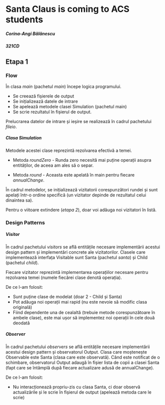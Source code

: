 # Santa Claus is coming to ACS students

##### Corina-Angi Bălănescu
##### 321CD

## Etapa 1

### Flow
În clasa *main* (pachetul *main*) începe logica programului. 
- Se creează fișierele de output 
- Se inițializează datele de intrare
- Se apelează metodele clasei Simulation (pachetul main)
- Se scrie rezultatul în fișierul de output.

Prelucrarea datelor de intrare și ieșire se realizează în cadrul pachetului *fileio*.

##### Clasa Simulation
Metodele acestei clase reprezintă rezolvarea efectivă a temei.
- Metoda *roundZero* - Runda zero necesită mai puține operații asupra entităților, 
de aceea am ales să o separ.

- Metoda *round* - Aceasta este apelată în main pentru fiecare *annualChange*.

În cadrul metodelor, se inițializează vizitatorii corespunzători rundei și sunt apelați 
într-o ordine specifică (un vizitator depinde de rezultatul celui dinaintea sa).

Pentru o viitoare extindere (*etapa 2*), doar voi adăuga noi vizitatori în listă.

### Design Patterns

##### Visitor
În cadrul pachetului *visitors* se află entitățile necesare implementării acestui design
pattern și implementări concrete ale vizitatorilor.
Clasele care implementează interfața Visitable sunt Santa (pachetul *santa*) și Child
(pachetul *child*).

Fiecare vizitator reprezintă implementarea operațiilor necesare pentru rezolvarea
temei (numele fiecărei clase denotă operația).

De ce l-am folosit:
- Sunt puține clase de modelat (doar 2 - Child și Santa)
- Pot adăuga noi operații mai rapid (nu este nevoie să modific clasa originală)
- Fiind dependente una de cealaltă (trebuie metode corespunzătoare în ambele clase), este mai 
ușor să implementez noi operații în cele două deodată

##### Observer
În cadrul pachetului *observers* se află entitățile necesare implementării acestui design
pattern și observatorul Output. Clasa care moștenește Observable este Santa (clasa care este 
observată).
Când este notificat de o schimbare, observatorul Output adaugă în fișier lista de copii a 
clasei Santa (fapt care se întâmplă după fiecare actualizare adusă de annualChange).

De ce l-am folosit:
- Nu interacționează propriu-zis cu clasa Santa, ci doar observă actualizările și le scrie
  în fișierul de output (apelează metoda care le scrie)